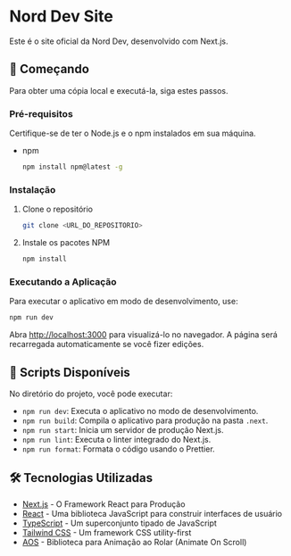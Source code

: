 # Nord Dev Site

Este é o site oficial da Nord Dev, desenvolvido com Next.js.

## 🚀 Começando

Para obter uma cópia local e executá-la, siga estes passos.

### Pré-requisitos

Certifique-se de ter o Node.js e o npm instalados em sua máquina.

*   npm
    ```sh
    npm install npm@latest -g
    ```

### Instalação

1.  Clone o repositório
    ```sh
    git clone <URL_DO_REPOSITORIO>
    ```
2.  Instale os pacotes NPM
    ```sh
    npm install
    ```

### Executando a Aplicação

Para executar o aplicativo em modo de desenvolvimento, use:

```sh
npm run dev
```

Abra [http://localhost:3000](http://localhost:3000) para visualizá-lo no navegador. A página será recarregada automaticamente se você fizer edições.

## 📜 Scripts Disponíveis

No diretório do projeto, você pode executar:

*   `npm run dev`: Executa o aplicativo no modo de desenvolvimento.
*   `npm run build`: Compila o aplicativo para produção na pasta `.next`.
*   `npm run start`: Inicia um servidor de produção Next.js.
*   `npm run lint`: Executa o linter integrado do Next.js.
*   `npm run format`: Formata o código usando o Prettier.

## 🛠️ Tecnologias Utilizadas

*   [Next.js](https://nextjs.org/) - O Framework React para Produção
*   [React](https://reactjs.org/) - Uma biblioteca JavaScript para construir interfaces de usuário
*   [TypeScript](https://www.typescriptlang.org/) - Um superconjunto tipado de JavaScript
*   [Tailwind CSS](https://tailwindcss.com/) - Um framework CSS utility-first
*   [AOS](https://michalsnik.github.io/aos/) - Biblioteca para Animação ao Rolar (Animate On Scroll)